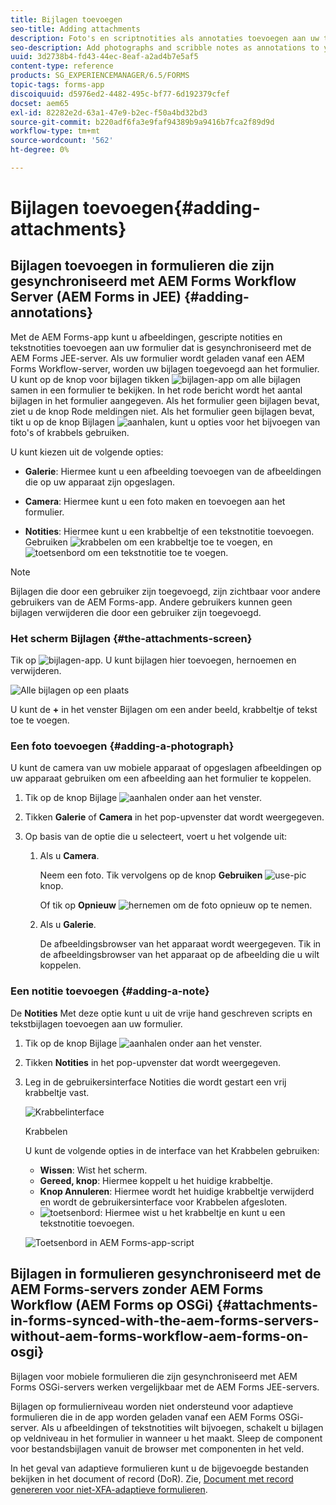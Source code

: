 ```yaml
---
title: Bijlagen toevoegen
seo-title: Adding attachments
description: Foto's en scriptnotities als annotaties toevoegen aan uw taak in de AEM Forms-app
seo-description: Add photographs and scribble notes as annotations to your task in the AEM Forms app
uuid: 3d2738b4-fd43-44ec-8eaf-a2ad4b7e5af5
content-type: reference
products: SG_EXPERIENCEMANAGER/6.5/FORMS
topic-tags: forms-app
discoiquuid: d5976ed2-4482-495c-bf77-6d192379cfef
docset: aem65
exl-id: 82282e2d-63a1-47e9-b2ec-f50a4bd32bd3
source-git-commit: b220adf6fa3e9faf94389b9a9416b7fca2f89d9d
workflow-type: tm+mt
source-wordcount: '562'
ht-degree: 0%

---
```


# Bijlagen toevoegen{#adding-attachments}

## Bijlagen toevoegen in formulieren die zijn gesynchroniseerd met AEM Forms Workflow Server (AEM Forms in JEE) {#adding-annotations}

Met de AEM Forms-app kunt u afbeeldingen, gescripte notities en tekstnotities toevoegen aan uw formulier dat is gesynchroniseerd met de AEM Forms JEE-server. Als uw formulier wordt geladen vanaf een AEM Forms Workflow-server, worden uw bijlagen toegevoegd aan het formulier. U kunt op de knop voor bijlagen tikken ![bijlagen-app](assets/attachments-app.png) om alle bijlagen samen in een formulier te bekijken. In het rode bericht wordt het aantal bijlagen in het formulier aangegeven. Als het formulier geen bijlagen bevat, ziet u de knop Rode meldingen niet. Als het formulier geen bijlagen bevat, tikt u op de knop Bijlagen ![aanhalen](assets/attch.png), kunt u opties voor het bijvoegen van foto&#39;s of krabbels gebruiken.

U kunt kiezen uit de volgende opties:

* **Galerie**: Hiermee kunt u een afbeelding toevoegen van de afbeeldingen die op uw apparaat zijn opgeslagen.

* **Camera**: Hiermee kunt u een foto maken en toevoegen aan het formulier.

* **Notities**: Hiermee kunt u een krabbeltje of een tekstnotitie toevoegen. Gebruiken ![krabbelen](assets/scribble.png) om een krabbeltje toe te voegen, en ![toetsenbord](assets/keyboard.png) om een tekstnotitie toe te voegen.

>[!NOTE]
>
>Bijlagen die door een gebruiker zijn toegevoegd, zijn zichtbaar voor andere gebruikers van de AEM Forms-app. Andere gebruikers kunnen geen bijlagen verwijderen die door een gebruiker zijn toegevoegd.

### Het scherm Bijlagen {#the-attachments-screen}

Tik op ![bijlagen-app](assets/attachments-app.png). U kunt bijlagen hier toevoegen, hernoemen en verwijderen.

![Alle bijlagen op een plaats](assets/attachments-screen.png)

U kunt de **+** in het venster Bijlagen om een ander beeld, krabbeltje of tekst toe te voegen.

### Een foto toevoegen {#adding-a-photograph}

U kunt de camera van uw mobiele apparaat of opgeslagen afbeeldingen op uw apparaat gebruiken om een afbeelding aan het formulier te koppelen.

1. Tik op de knop Bijlage ![aanhalen](assets/attch.png) onder aan het venster.
1. Tikken **Galerie** of **Camera** in het pop-upvenster dat wordt weergegeven.
1. Op basis van de optie die u selecteert, voert u het volgende uit:

   1. Als u **Camera**.

      Neem een foto. Tik vervolgens op de knop **Gebruiken** ![use-pic](assets/use-pic.png) knop.

      Of tik op **Opnieuw** ![hernemen](assets/retake.png) om de foto opnieuw op te nemen.

   1. Als u **Galerie**.

      De afbeeldingsbrowser van het apparaat wordt weergegeven. Tik in de afbeeldingsbrowser van het apparaat op de afbeelding die u wilt koppelen.

### Een notitie toevoegen {#adding-a-note}

De **Notities** Met deze optie kunt u uit de vrije hand geschreven scripts en tekstbijlagen toevoegen aan uw formulier.

1. Tik op de knop Bijlage ![aanhalen](assets/attch.png) onder aan het venster.
1. Tikken **Notities** in het pop-upvenster dat wordt weergegeven.
1. Leg in de gebruikersinterface Notities die wordt gestart een vrij krabbeltje vast.

   ![Krabbelinterface](assets/scribble-ui.png)

   Krabbelen

   U kunt de volgende opties in de interface van het Krabbelen gebruiken:

   * **Wissen**: Wist het scherm.
   * **Gereed, knop**: Hiermee koppelt u het huidige krabbeltje.
   * **Knop Annuleren**: Hiermee wordt het huidige krabbeltje verwijderd en wordt de gebruikersinterface voor Krabbelen afgesloten.
   * ![toetsenbord](assets/keyboard.png): Hiermee wist u het krabbeltje en kunt u een tekstnotitie toevoegen.

   ![Toetsenbord in AEM Forms-app-script](assets/keyboard-inapp.png)

## Bijlagen in formulieren gesynchroniseerd met de AEM Forms-servers zonder AEM Forms Workflow (AEM Forms op OSGi) {#attachments-in-forms-synced-with-the-aem-forms-servers-without-aem-forms-workflow-aem-forms-on-osgi}

Bijlagen voor mobiele formulieren die zijn gesynchroniseerd met AEM Forms OSGi-servers werken vergelijkbaar met de AEM Forms JEE-servers.

Bijlagen op formulierniveau worden niet ondersteund voor adaptieve formulieren die in de app worden geladen vanaf een AEM Forms OSGi-server. Als u afbeeldingen of tekstnotities wilt bijvoegen, schakelt u bijlagen op veldniveau in het formulier in wanneer u het maakt. Sleep de component voor bestandsbijlagen vanuit de browser met componenten in het veld.

In het geval van adaptieve formulieren kunt u de bijgevoegde bestanden bekijken in het document of record (DoR). Zie, [Document met record genereren voor niet-XFA-adaptieve formulieren](../../forms/using/generate-document-of-record-for-non-xfa-based-adaptive-forms.md).
